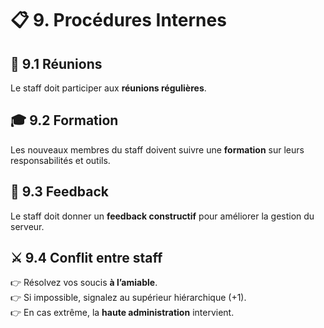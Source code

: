 # 📋 9. Procédures Internes

## 📅 9.1 Réunions
Le staff doit participer aux **réunions régulières**.

## 🎓 9.2 Formation
Les nouveaux membres du staff doivent suivre une **formation** sur leurs responsabilités et outils.

## 💬 9.3 Feedback
Le staff doit donner un **feedback constructif** pour améliorer la gestion du serveur.

## ⚔️ 9.4 Conflit entre staff
👉 Résolvez vos soucis **à l’amiable**.  
👉 Si impossible, signalez au supérieur hiérarchique (+1).  
👉 En cas extrême, la **haute administration** intervient.
